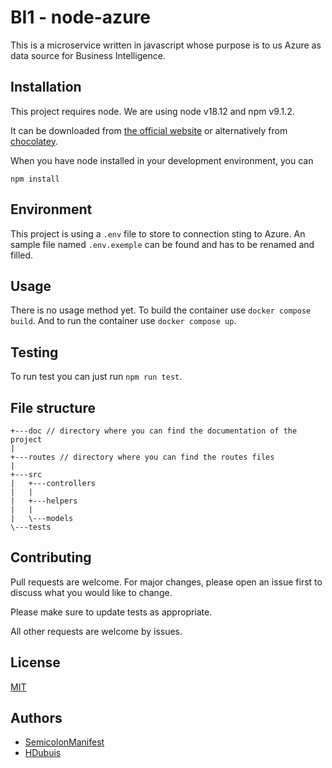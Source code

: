 # BI1 - node-azure

This is a microservice written in javascript whose purpose is to us Azure as data source for Business Intelligence.

## Installation

This project requires node. We are using node v18.12 and npm v9.1.2. 

It can be downloaded from [the official website](https://nodejs.org/) or alternatively from [chocolatey](https://community.chocolatey.org/packages/nodejs).

When you have node installed in your development environment, you can

`npm install`

## Environment

This project is using a `.env` file to store to connection sting to Azure. An sample file named `.env.exemple` can be found and has to be renamed and filled.

## Usage

There is no usage method yet.
To build the container use `docker compose build`.
And to run the container use `docker compose up`.

## Testing

To run test you can just run `npm run test`.

## File structure

```
+---doc // directory where you can find the documentation of the project   
|
+---routes // directory where you can find the routes files
|       
+---src
|   +---controllers
|   |       
|   +---helpers
|   |       
|   \---models       
\---tests
```

## Contributing

Pull requests are welcome. For major changes, please open an issue first to discuss what you would like to change.

Please make sure to update tests as appropriate.

All other requests are welcome by issues.

## License

[MIT](https://github.com/CPNV-ES-BI/BI_NODE_AZURE/blob/main/LICENSE)

## Authors

* [SemicolonManifest](https://github.com/SemicolonManifest)
* [HDubuis](https://github.com/HDubuis)

